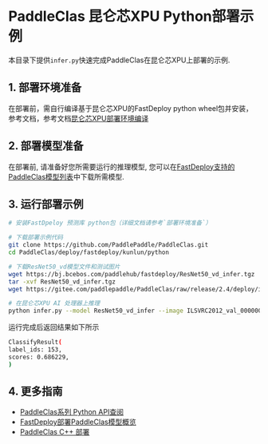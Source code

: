 # PaddleClas 昆仑芯XPU Python部署示例
本目录下提供`infer.py`快速完成PaddleClas在昆仑芯XPU上部署的示例.

## 1. 部署环境准备
在部署前，需自行编译基于昆仑芯XPU的FastDeploy python wheel包并安装，参考文档，参考文档[昆仑芯XPU部署环境编译](https://github.com/PaddlePaddle/FastDeploy/blob/develop/docs/cn/build_and_install#自行编译安装)

## 2. 部署模型准备
在部署前, 请准备好您所需要运行的推理模型, 您可以在[FastDeploy支持的PaddleClas模型列表](../README.md)中下载所需模型.

## 3. 运行部署示例
```bash
# 安装FastDpeloy 预测库 python包（详细文档请参考`部署环境准备`）

# 下载部署示例代码
git clone https://github.com/PaddlePaddle/PaddleClas.git
cd PaddleClas/deploy/fastdeploy/kunlun/python

# 下载ResNet50_vd模型文件和测试图片
wget https://bj.bcebos.com/paddlehub/fastdeploy/ResNet50_vd_infer.tgz
tar -xvf ResNet50_vd_infer.tgz
wget https://gitee.com/paddlepaddle/PaddleClas/raw/release/2.4/deploy/images/ImageNet/ILSVRC2012_val_00000010.jpeg

# 在昆仑芯XPU AI 处理器上推理
python infer.py --model ResNet50_vd_infer --image ILSVRC2012_val_00000010.jpeg --topk 1
```

运行完成后返回结果如下所示
```bash
ClassifyResult(
label_ids: 153,
scores: 0.686229,
)
```

## 4. 更多指南
- [PaddleClas系列 Python API查阅](https://www.paddlepaddle.org.cn/fastdeploy-api-doc/python/html/image_classification.html)
- [FastDeploy部署PaddleClas模型概览](../../)
- [PaddleClas C++ 部署](../cpp)
